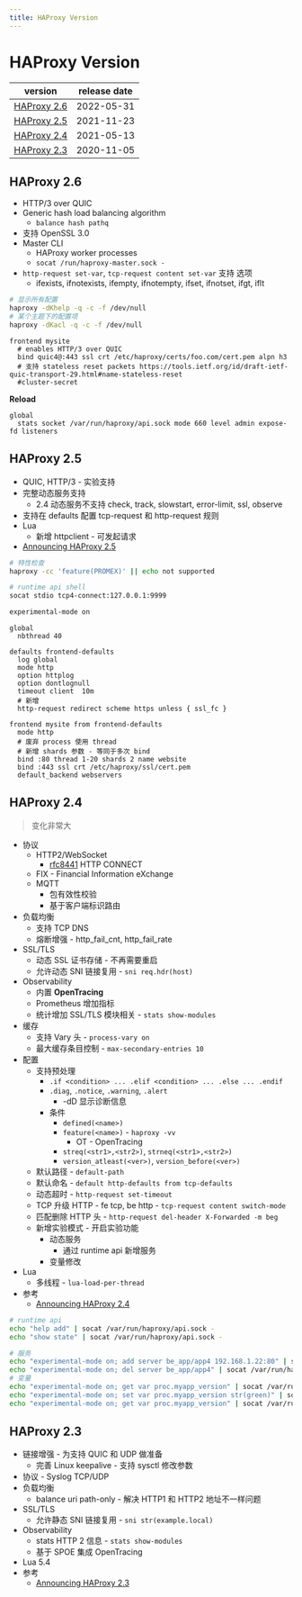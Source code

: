 ```yaml
---
title: HAProxy Version
---
```


# HAProxy Version

| version       | release date |
| ------------- | ------------ |
| [HAProxy 2.6] | 2022-05-31   |
| [HAProxy 2.5] | 2021-11-23   |
| [HAProxy 2.4] | 2021-05-13   |
| [HAProxy 2.3] | 2020-11-05   |

[haproxy 2.6]: #haproxy-26
[haproxy 2.5]: #haproxy-25
[haproxy 2.4]: #haproxy-24
[haproxy 2.3]: #haproxy-23

## HAProxy 2.6

- HTTP/3 over QUIC
- Generic hash load balancing algorithm
  - `balance hash pathq`
- 支持 OpenSSL 3.0
- Master CLI
  - HAProxy worker processes
  - `socat /run/haproxy-master.sock -`
- `http-request set-var`, `tcp-request content set-var` 支持 选项
  - ifexists, ifnotexists, ifempty, ifnotempty, ifset, ifnotset, ifgt, iflt

```bash
# 显示所有配置
haproxy -dKhelp -q -c -f /dev/null
# 某个主题下的配置项
haproxy -dKacl -q -c -f /dev/null
```

```haproxy
frontend mysite
  # enables HTTP/3 over QUIC
  bind quic4@:443 ssl crt /etc/haproxy/certs/foo.com/cert.pem alpn h3
  # 支持 stateless reset packets https://tools.ietf.org/id/draft-ietf-quic-transport-29.html#name-stateless-reset
  #cluster-secret
```

**Reload**

```haproxy
global
  stats socket /var/run/haproxy/api.sock mode 660 level admin expose-fd listeners
```

## HAProxy 2.5

- QUIC, HTTP/3 - 实验支持
- 完整动态服务支持
  - 2.4 动态服务不支持 check, track, slowstart, error-limit, ssl, observe
- 支持在 defaults 配置 tcp-request 和 http-request 规则
- Lua
  - 新增 httpclient - 可发起请求
- [Announcing HAProxy 2.5](https://www.haproxy.com/blog/announcing-haproxy-2-5/)

```bash
# 特性检查
haproxy -cc 'feature(PROMEX)' || echo not supported

# runtime api shell
socat stdio tcp4-connect:127.0.0.1:9999

experimental-mode on
```

```haproxy
global
  nbthread 40

defaults frontend-defaults
  log global
  mode http
  option httplog
  option dontlognull
  timeout client  10m
  # 新增
  http-request redirect scheme https unless { ssl_fc }

frontend mysite from frontend-defaults
  mode http
  # 废弃 process 使用 thread
  # 新增 shards 参数 - 等同于多次 bind
  bind :80 thread 1-20 shards 2 name website
  bind :443 ssl crt /etc/haproxy/ssl/cert.pem
  default_backend webservers
```

## HAProxy 2.4

> 变化非常大

- 协议
  - HTTP2/WebSocket
    - [rfc8441](https://tools.ietf.org/html/rfc8441) HTTP CONNECT
  - FIX - Financial Information eXchange
  - MQTT
    - 包有效性校验
    - 基于客户端标识路由
- 负载均衡
  - 支持 TCP DNS
  - 熔断增强 - http_fail_cnt, http_fail_rate
- SSL/TLS
  - 动态 SSL 证书存储 - 不再需要重启
  - 允许动态 SNI 链接复用 - `sni req.hdr(host)`
- Observability
  - 内置 **OpenTracing**
  - Prometheus 增加指标
  - 统计增加 SSL/TLS 模块相关 - `stats show-modules`
- 缓存
  - 支持 Vary 头 - `process-vary on`
  - 最大缓存条目控制 - `max-secondary-entries 10`
- 配置
  - 支持预处理
    - `.if <condition> ... .elif <condition> ... .else ... .endif`
    - `.diag`, `.notice`, `.warning`, `.alert`
      - -dD 显示诊断信息
    - 条件
      - `defined(<name>)`
      - `feature(<name>)` - `haproxy -vv`
        - OT - OpenTracing
      - `streq(<str1>,<str2>)`, `strneq(<str1>,<str2>)`
      - `version_atleast(<ver>)`, `version_before(<ver>)`
  - 默认路径 - `default-path`
  - 默认命名 - `default http-defaults from tcp-defaults`
  - 动态超时 - `http-request set-timeout`
  - TCP 升级 HTTP - fe tcp, be http - `tcp-request content switch-mode`
  - 匹配删除 HTTP 头 - `http-request del-header X-Forwarded -m beg`
  - 新增实验模式 - 开启实验功能
    - 动态服务
      - 通过 runtime api 新增服务
    - 变量修改
- Lua
  - 多线程 - `lua-load-per-thread`
- 参考
  - [Announcing HAProxy 2.4](https://www.haproxy.com/blog/announcing-haproxy-2-4)

```bash
# runtime api
echo "help add" | socat /var/run/haproxy/api.sock -
echo "show state" | socat /var/run/haproxy/api.sock -

# 服务
echo "experimental-mode on; add server be_app/app4 192.168.1.22:80" | socat /var/run/haproxy/api.sock -
echo "experimental-mode on; del server be_app/app4" | socat /var/run/haproxy/api.sock -
# 变量
echo "experimental-mode on; get var proc.myapp_version" | socat /var/run/haproxy/api.sock -
echo "experimental-mode on; set var proc.myapp_version str(green)" | socat /var/run/haproxy/api.sock -
echo "experimental-mode on; get var proc.myapp_version" | socat /var/run/haproxy/api.sock -
```

## HAProxy 2.3

- 链接增强 - 为支持 QUIC 和 UDP 做准备
  - 完善 Linux keepalive - 支持 sysctl 修改参数
- 协议 - Syslog TCP/UDP
- 负载均衡
  - balance uri path-only - 解决 HTTP1 和 HTTP2 地址不一样问题
- SSL/TLS
  - 允许静态 SNI 链接复用 - `sni str(example.local)`
- Observability
  - stats HTTP 2 信息 - `stats show-modules`
  - 基于 SPOE 集成 OpenTracing
- Lua 5.4
- 参考
  - [Announcing HAProxy 2.3](https://www.haproxy.com/blog/announcing-haproxy-2-3)
